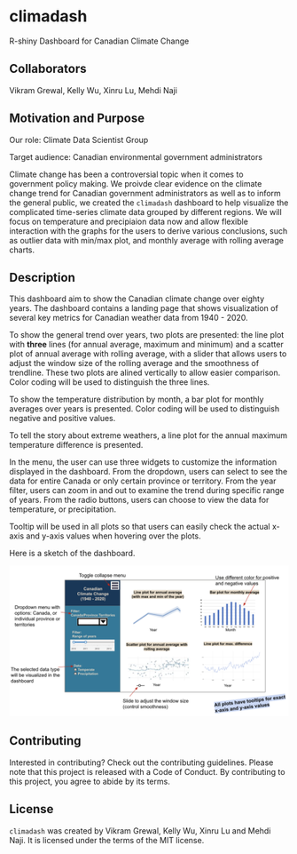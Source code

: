 # climadash

R-shiny Dashboard for Canadian Climate Change

## Collaborators
Vikram Grewal, Kelly Wu, Xinru Lu, Mehdi Naji

## Motivation and Purpose

Our role: Climate Data Scientist Group

Target audience: Canadian environmental government administrators

Climate change has been a controversial topic when it comes to government policy making. We proivde clear evidence on the climate change trend for Canadian government administrators as well as to inform the general public, we created the `climadash` dashboard to help visualize the complicated time-series climate data grouped by different regions. We will focus on temperature and precipiaion data now and allow flexible interaction with the graphs for the users to derive various conclusions, such as outlier data with min/max plot, and monthly average with rolling average charts.  

## Description

This dashboard aim to show the Canadian climate change over eighty years. The dashboard contains a landing page that shows visualization of several key metrics for Canadian weather data from 1940 - 2020. 

To show the general trend over years, two plots are presented: the line plot with **three** lines (for annual average, maximum and minimum) and a scatter plot of annual average with rolling average, with a slider that allows users to adjust the window size of the rolling average and the smoothness of trendline. These two plots are alined vertically to allow easier comparison. Color coding will be used to distinguish the three lines.

To show the temperature distribution by month, a bar plot for monthly averages over years is presented. Color coding will be used to distinguish negative and positive values.

To tell the story about extreme weathers, a line plot for the annual maximum temperature difference is presented. 

In the menu, the user can use three widgets to customize the information displayed in the dashboard. From the dropdown, users can select to see the data for entire Canada or only certain province or territory. From the year filter, users can zoom in and out to examine the trend during specific range of years. From the radio buttons, users can choose to view the data for temperature, or precipitation. 

Tooltip will be used in all plots so that users can easily check the actual x-axis and y-axis values when hovering over the plots.

Here is a sketch of the dashboard.

![](img/Dashboard_Sketch_Climate.png)

## Contributing

Interested in contributing? Check out the contributing guidelines. Please note that this project is released with a Code of Conduct. By contributing to this project, you agree to abide by its terms.

## License

`climadash` was created by Vikram Grewal, Kelly Wu, Xinru Lu and Mehdi Naji. 
It is licensed under the terms of the MIT license.


